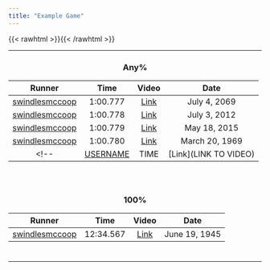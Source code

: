 ```yaml
---
title: "Example Game"
---
```

{{< rawhtml >}}<style>h3 {text-align: center ;}</style>{{< /rawhtml >}}

---
### Any%
|Runner|Time|Video|Date|
|:----:|:--:|:---:|:--:|
|[swindlesmccoop](/user/swindlesmccoop)|1:00.777|[Link](https://youtube.com/watch?v=adsf887ho87i)|July 4, 2069|
|[swindlesmccoop](/user/swindlesmccoop)|1:00.778|[Link](https://youtube.com/watch?v=adsf887ho87i)|July 3, 2012|
|[swindlesmccoop](/user/swindlesmccoop)|1:00.779|[Link](https://youtube.com/watch?v=adsf887ho87i)|May 18, 2015|
|[swindlesmccoop](/user/swindlesmccoop)|1:00.780|[Link](https://youtube.com/watch?v=adsf887ho87i)|March 20, 1969|
<!-- |[USERNAME](/user/USERNAME)|TIME|[Link](LINK TO VIDEO)|DATE IN Month DD, YYYY| -->

### &nbsp;

### 100%
|Runner|Time|Video|Date|
|:----:|:--:|:---:|:--:|
|[swindlesmccoop](/user/swindlesmccoop)|12:34.567|[Link](https://youtube.com)|June 19, 1945|
#
---